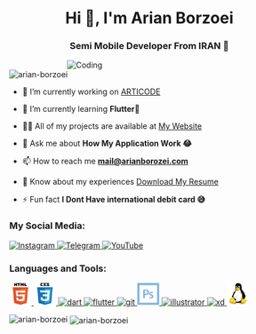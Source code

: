 <h1 align="center">Hi 👋, I'm Arian Borzoei</h1>
<h3 align="center">Semi Mobile Developer From IRAN 📌</h3>

<img align="right" alt="Coding" width="400" style="" src="https://media.discordapp.net/attachments/923895555803975752/1165704952438599680/Github.gif?ex=6547d256&is=65355d56&hm=c1ea4808d72d1c1208911681a1aba1d5a3d86399852b62c4af7d8bf8a00e2e6c&">

<p align="left"> <img src="https://komarev.com/ghpvc/?username=arian-borzoei&label=Profile%20views&color=0e75b6&style=flat" alt="arian-borzoei" /> </p>

- 🔭 I’m currently working on [ARTICODE](https://articode.ir)

- 🌱 I’m currently learning **Flutter📱**

- 👨‍💻 All of my projects are available at [My Website](https://arianborzoei.com)

- 💬 Ask me about **How My Application Work 😂**

- 📫 How to reach me **mail@arianborozei.com**

- 📄 Know about my experiences [Download My Resume](https://arianborzoei.com/get-resume)

- ⚡ Fun fact **I Dont Have international debit card 😅**

<h3 align="left">My Social Media:</h3>
<p align="left">
    <a href="https://instagram.com/arianerial">
        <img alt="Instagram" src="https://img.shields.io/badge/Instagram-%23E4405F.svg?style=for-the-badge&logo=Instagram&logoColor=white" />
    </a>
    <a href="https://t.me/i_arian_erial">
        <img alt="Telegram" src="https://img.shields.io/badge/Telegram-2CA5E0?style=for-the-badge&logo=telegram&logoColor=white" />
    </a>
    <a href="https://www.youtube.com/channel/UC38Dfgb6GNgGq_UC_4-K4MQ">
        <img alt="YouTube" src="https://img.shields.io/badge/YouTube-%23FF0000.svg?style=for-the-badge&logo=YouTube&logoColor=white" />
    </a>
</p>
<h3 align="left">Languages and Tools:</h3>
<p align="left">

<a href="https://www.w3.org/html/" target="_blank" rel="noreferrer"> <img src="https://raw.githubusercontent.com/devicons/devicon/master/icons/html5/html5-original-wordmark.svg" alt="html5" width="40" height="40"/> </a> <a href="https://www.w3schools.com/css/" target="_blank" rel="noreferrer"> <img src="https://raw.githubusercontent.com/devicons/devicon/master/icons/css3/css3-original-wordmark.svg" alt="css3" width="40" height="40"/> </a> <a href="https://dart.dev" target="_blank" rel="noreferrer"> <img src="https://www.vectorlogo.zone/logos/dartlang/dartlang-icon.svg" alt="dart" width="40" height="40"/> </a> <a href="https://flutter.dev" target="_blank" rel="noreferrer"> <img src="https://www.vectorlogo.zone/logos/flutterio/flutterio-icon.svg" alt="flutter" width="40" height="40"/> </a> <a href="https://git-scm.com/" target="_blank" rel="noreferrer"> <img src="https://www.vectorlogo.zone/logos/git-scm/git-scm-icon.svg" alt="git" width="40" height="40"/> </a> <a href="https://www.photoshop.com/en" target="_blank" rel="noreferrer"> <img src="https://raw.githubusercontent.com/devicons/devicon/master/icons/photoshop/photoshop-line.svg" alt="photoshop" width="40" height="40"/> </a> <a href="https://www.adobe.com/in/products/illustrator.html" target="_blank" rel="noreferrer"> <img src="https://www.vectorlogo.zone/logos/adobe_illustrator/adobe_illustrator-icon.svg" alt="illustrator" width="40" height="40"/> </a> <a href="https://www.adobe.com/products/xd.html" target="_blank" rel="noreferrer"> <img src="https://cdn.worldvectorlogo.com/logos/adobe-xd.svg" alt="xd" width="40" height="40"/> </a> <a href="https://www.linux.org/" target="_blank" rel="noreferrer"> <img src="https://raw.githubusercontent.com/devicons/devicon/master/icons/linux/linux-original.svg" alt="linux" width="40" height="40"/> </a> </p>

<p><img align="left" src="https://github-readme-stats.vercel.app/api/top-langs?username=arian-borzoei&show_icons=true&locale=en&layout=compact" alt="arian-borzoei" /></p>

<p>&nbsp;<img align="center" src="https://github-readme-stats.vercel.app/api?username=arian-borzoei&show_icons=true&locale=en" alt="arian-borzoei" /></p>

<!-- <p><img align="center" src="https://github-readme-streak-stats.herokuapp.com/?user=arian-borzoei&" alt="arian-borzoei" /></p> -->

